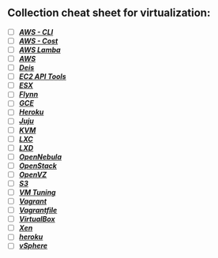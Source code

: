 ## Collection cheat sheet for virtualization:

- [ ] ***[AWS - CLI](https://github.com/toddm92/aws/wiki/AWS-CLI-Cheat-Sheet)***
- [ ] ***[AWS - Cost](https://blog.copper.io/aws-cost-cheat-sheet-2/)***
- [ ] ***[AWS Lamba](AWSLambda.md)***
- [ ] ***[AWS](AWS.md)***
- [ ] ***[Deis](https://blog.copper.io/aws-cost-cheat-sheet-2/)***
- [ ] ***[EC2 API Tools](http://ricostacruz.com/cheatsheets/ec2.html)***
- [ ] ***[ESX](http://richgoldstein.net/KB/esx_cheatsheet.html)***
- [ ] ***[Flynn](http://ricostacruz.com/cheatsheets/flynn.html)***
- [ ] ***[GCE](https://github.com/JeffDeCola/my-cheat-sheets/tree/master/google-compute-engine-cheat-sheet)***
- [ ] ***[Heroku](http://ruten.ca/2012/02/15/heroku-cheatsheet-useful-heroku-commands-reference/)***
- [ ] ***[Juju](https://github.com/juju/cheatsheet)***
- [ ] ***[KVM](KVM.md)***
- [ ] ***[LXC](LXC.md)***
- [ ] ***[LXD](https://insights.ubuntu.com/2015/03/20/installing-lxd-and-the-command-line-tool/)***
- [ ] ***[OpenNebula](OpenNebula.md)***
- [ ] ***[OpenStack](http://docs.openstack.org/user-guide/cli_cheat_sheet.html)***
- [ ] ***[OpenVZ](OpenVZ.md)***
- [ ] ***[S3](AWSS3.md)***
- [ ] ***[VM Tuning](VmTunning.md)***
- [ ] ***[Vagrant](Vagrant.md)***
- [ ] ***[Vagrantfile](http://ricostacruz.com/cheatsheets/vagrantfile.html)***
- [ ] ***[VirtualBox](VBOX.md)***
- [ ] ***[Xen](XEN.md)***
- [ ] ***[heroku](http://ricostacruz.com/cheatsheets/heroku.html)***
- [ ] ***[vSphere](http://jungar.net/vmwarecheatsheet.html)***
